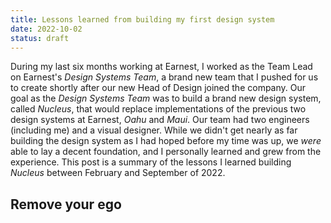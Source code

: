```yaml
---
title: Lessons learned from building my first design system
date: 2022-10-02
status: draft
---
```


During my last six months working at Earnest, I worked as the Team Lead on Earnest's _Design Systems Team_, a brand new team that I pushed for us to create shortly after our new Head of Design joined the company. Our goal as the _Design Systems Team_ was to build a brand new design system, called _Nucleus_, that would replace implementations of the previous two design systems at Earnest, _Oahu_ and _Maui_. Our team had two engineers (including me) and a visual designer. While we didn't get nearly as far building the design system as I had hoped before my time was up, we _were_ able to lay a decent foundation, and I personally learned and grew from the experience. This post is a summary of the lessons I learned building _Nucleus_ between February and September of 2022.

## Remove your ego
